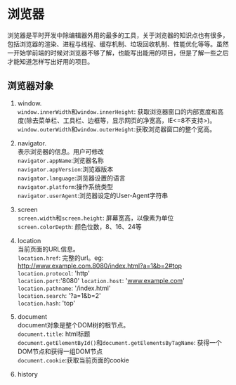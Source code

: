 # 浏览器  
浏览器是平时开发中除编辑器外用的最多的工具，关于浏览器的知识点也有很多，包括浏览器的渲染、进程与线程、缓存机制、垃圾回收机制、性能优化等等。虽然一开始学前端的时候对浏览器不够了解，也能写出能用的项目，但是了解一些之后才能知道怎样写出好用的项目。  

## 浏览器对象  
1. window.  
`window.innerWidth`和`window.innerHeight`: 获取浏览器窗口的内部宽度和高度(除去菜单栏、工具栏、边框等，显示网页的净宽高，IE<=8不支持>)。  
`window.outerWidth`和`window.outerHeight`:获取浏览器窗口的整个宽高。  

2. navigator.  
表示浏览器的信息。用户可修改  
`navigator.appName`:浏览器名称  
`navigator.appVersion`:浏览器版本  
`navigator.language`:浏览器设置的语言  
`navigator.platform`:操作系统类型  
`navigator.userAgent`:浏览器设定的User-Agent字符串  

3. screen  
`screen.width`和`screen.height`: 屏幕宽高，以像素为单位  
`screen.colorDepth`: 颜色位数，8、16、24等  

4. location  
当前页面的URL信息。  
`location.href`: 完整的url。eg: http://www.example.com.8080/index.html?a=1&b=2#top 
`location.protocol`: 'http'  
`location.port`:'8080'
`location.host`: 'www.example.com'  
`location.pathname`: '/index.html'  
`location.search`: '?a=1&b=2'  
`location.hash`: 'top'  

5. document  
document对象是整个DOM树的根节点。  
`document.title`: html标题  
`document.getElementById()`和`document.getElementsByTagName`: 获得一个DOM节点和获得一组DOM节点  
`document.cookie`:获取当前页面的cookie  

6. history  


